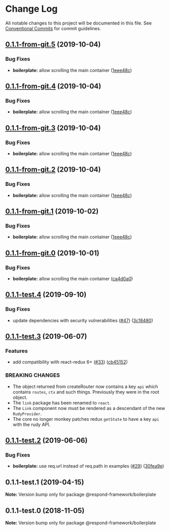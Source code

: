 # Change Log

All notable changes to this project will be documented in this file.
See [Conventional Commits](https://conventionalcommits.org) for commit guidelines.

## [0.1.1-from-git.5](https://github.com/hedgepigdaniel/rudy/compare/@respond-framework/boilerplate@0.1.1-test.4...@respond-framework/boilerplate@0.1.1-from-git.5) (2019-10-04)


### Bug Fixes

* **boilerplate:** allow scrolling the main container ([1eee48c](https://github.com/hedgepigdaniel/rudy/commit/1eee48c))





## [0.1.1-from-git.4](https://github.com/hedgepigdaniel/rudy/compare/@respond-framework/boilerplate@0.1.1-test.4...@respond-framework/boilerplate@0.1.1-from-git.4) (2019-10-04)


### Bug Fixes

* **boilerplate:** allow scrolling the main container ([1eee48c](https://github.com/hedgepigdaniel/rudy/commit/1eee48c))





## [0.1.1-from-git.3](https://github.com/hedgepigdaniel/rudy/compare/@respond-framework/boilerplate@0.1.1-test.4...@respond-framework/boilerplate@0.1.1-from-git.3) (2019-10-04)


### Bug Fixes

* **boilerplate:** allow scrolling the main container ([1eee48c](https://github.com/hedgepigdaniel/rudy/commit/1eee48c))





## [0.1.1-from-git.2](https://github.com/hedgepigdaniel/rudy/compare/@respond-framework/boilerplate@0.1.1-test.4...@respond-framework/boilerplate@0.1.1-from-git.2) (2019-10-04)


### Bug Fixes

* **boilerplate:** allow scrolling the main container ([1eee48c](https://github.com/hedgepigdaniel/rudy/commit/1eee48c))





## [0.1.1-from-git.1](https://github.com/respond-framework/rudy/compare/@respond-framework/boilerplate@0.1.1-test.4...@respond-framework/boilerplate@0.1.1-from-git.1) (2019-10-02)


### Bug Fixes

* **boilerplate:** allow scrolling the main container ([1eee48c](https://github.com/respond-framework/rudy/commit/1eee48c))





## [0.1.1-from-git.0](https://github.com/respond-framework/rudy/compare/@respond-framework/boilerplate@0.1.1-test.4...@respond-framework/boilerplate@0.1.1-from-git.0) (2019-10-01)


### Bug Fixes

* **boilerplate:** allow scrolling the main container ([ca4d0a0](https://github.com/respond-framework/rudy/commit/ca4d0a0))





## [0.1.1-test.4](https://github.com/respond-framework/rudy/compare/@respond-framework/boilerplate@0.1.1-test.3...@respond-framework/boilerplate@0.1.1-test.4) (2019-09-10)


### Bug Fixes

* update dependencies with security vulnerabilities ([#47](https://github.com/respond-framework/rudy/issues/47)) ([3c18480](https://github.com/respond-framework/rudy/commit/3c18480))





## [0.1.1-test.3](https://github.com/respond-framework/rudy/compare/@respond-framework/boilerplate@0.1.1-test.2...@respond-framework/boilerplate@0.1.1-test.3) (2019-06-07)


### Features

* add compatibility with react-redux 6+ ([#33](https://github.com/respond-framework/rudy/issues/33)) ([cb45152](https://github.com/respond-framework/rudy/commit/cb45152))


### BREAKING CHANGES

* The object returned from createRouter now contains a key `api` which contains `routes`, `ctx` and such things. Previously they were in the root object.
* The `link` package has been renamed to `react`.
* The `Link` component now must be rendered as a descendant of the new `RudyProvider`.
* The core no longer monkey patches redux `getState` to have a key `api` with the rudy API.





## [0.1.1-test.2](https://github.com/respond-framework/rudy/compare/@respond-framework/boilerplate@0.1.1-test.1...@respond-framework/boilerplate@0.1.1-test.2) (2019-06-06)


### Bug Fixes

* **boilerplate:** use req.url instead of req.path in examples ([#29](https://github.com/respond-framework/rudy/issues/29)) ([30fea9e](https://github.com/respond-framework/rudy/commit/30fea9e))





## 0.1.1-test.1 (2019-04-15)

**Note:** Version bump only for package @respond-framework/boilerplate





## 0.1.1-test.0 (2018-11-05)

**Note:** Version bump only for package @respond-framework/boilerplate
